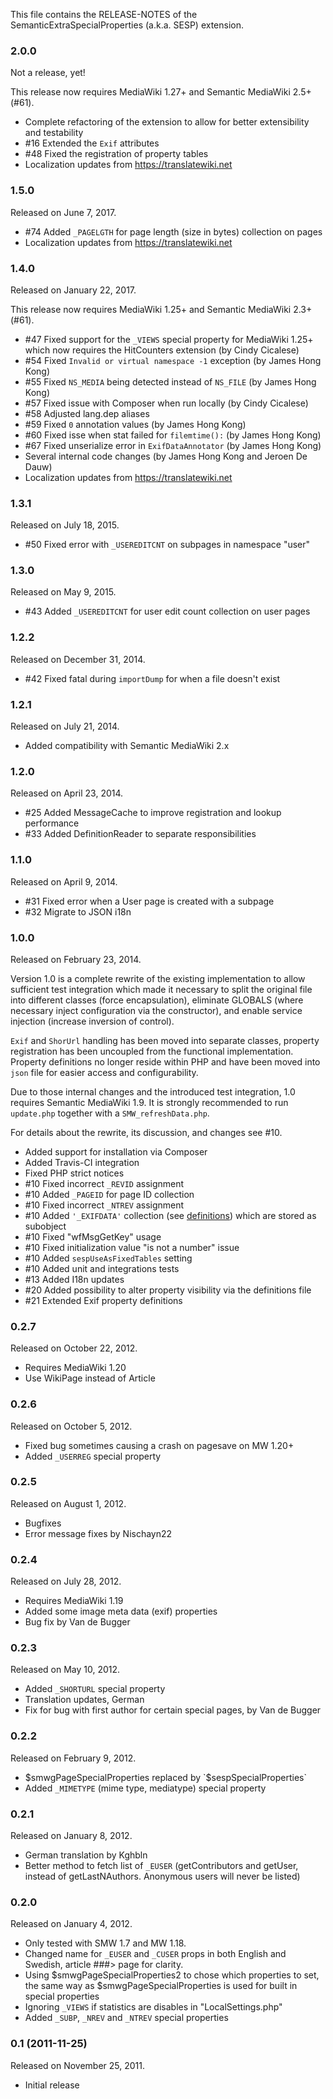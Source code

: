 This file contains the RELEASE-NOTES of the SemanticExtraSpecialProperties (a.k.a. SESP) extension.

### 2.0.0

Not a release, yet!

This release now requires MediaWiki 1.27+ and Semantic MediaWiki 2.5+ (#61).

* Complete refactoring of the extension to allow for better extensibility and testability
* #16 Extended the `Exif` attributes
* #48 Fixed the registration of property tables
* Localization updates from https://translatewiki.net

### 1.5.0

Released on June 7, 2017.

* #74 Added `_PAGELGTH` for page length (size in bytes) collection on pages
* Localization updates from https://translatewiki.net

### 1.4.0

Released on January 22, 2017.

This release now requires MediaWiki 1.25+ and Semantic MediaWiki 2.3+ (#61).

* #47 Fixed support for the `_VIEWS` special property for MediaWiki 1.25+ which now requires the HitCounters extension (by Cindy Cicalese)
* #54 Fixed `Invalid or virtual namespace -1` exception (by James Hong Kong)
* #55 Fixed `NS_MEDIA` being detected instead of `NS_FILE` (by James Hong Kong)
* #57 Fixed issue with Composer when run locally (by Cindy Cicalese)
* #58 Adjusted lang.dep aliases
* #59 Fixed `0` annotation values (by James Hong Kong)
* #60 Fixed isse when stat failed for `filemtime():` (by James Hong Kong)
* #67 Fixed unserialize error in `ExifDataAnnotator` (by James Hong Kong)
* Several internal code changes (by James Hong Kong and Jeroen De Dauw)
* Localization updates from https://translatewiki.net

### 1.3.1

Released on July 18, 2015.

- #50 Fixed error with `_USEREDITCNT` on subpages in namespace "user"

### 1.3.0

Released on May 9, 2015.

- #43 Added `_USEREDITCNT` for user edit count collection on user pages

### 1.2.2

Released on December 31, 2014.

- #42 Fixed fatal during `importDump` for when a file doesn't exist

### 1.2.1

Released on July 21, 2014.

- Added compatibility with Semantic MediaWiki 2.x

### 1.2.0

Released on April 23, 2014.

- #25 Added MessageCache to improve registration and lookup performance
- #33 Added DefinitionReader to separate responsibilities

### 1.1.0

Released on April 9, 2014.

- #31 Fixed error when a User page is created with a subpage
- #32 Migrate to JSON i18n

### 1.0.0

Released on February 23, 2014.

Version 1.0 is a complete rewrite of the existing implementation to allow sufficient test integration which made it necessary
to split the original file into different classes (force encapsulation), eliminate GLOBALS (where necessary inject
configuration via the constructor), and enable service injection (increase inversion of control).

`Exif` and `ShorUrl` handling has been moved into separate classes, property registration has been uncoupled from the
functional implementation. Property definitions no longer reside within PHP and have been moved into `json` file for
easier access and configurability.

Due to those internal changes and the introduced test integration, 1.0 requires Semantic MediaWiki 1.9. It is strongly
recommended to run `update.php` together with a `SMW_refreshData.php`.

For details about the rewrite, its discussion, and changes see #10.

- Added support for installation via Composer
- Added Travis-CI integration
- Fixed PHP strict notices
- #10 Fixed incorrect `_REVID` assignment
- #10 Added `_PAGEID` for page ID collection
- #10 Fixed incorrect ``_NTREV`` assignment
- #10 Added ``'_EXIFDATA'`` collection (see [definitions](/src/Definition/definitions.json)) which are stored as subobject
- #10 Fixed "wfMsgGetKey" usage
- #10 Fixed initialization value "is not a number" issue
- #10 Added `sespUseAsFixedTables` setting
- #10 Added unit and integrations tests
- #13 Added I18n updates
- #20 Added possibility to alter property visibility via the definitions file
- #21 Extended Exif property definitions

### 0.2.7

Released on October 22, 2012.

- Requires MediaWiki 1.20
- Use WikiPage instead of Article

### 0.2.6

Released on October 5, 2012.

- Fixed bug sometimes causing a crash on pagesave on MW 1.20+
- Added `_USERREG` special property

### 0.2.5

Released on August 1, 2012.

- Bugfixes
- Error message fixes by Nischayn22

### 0.2.4

Released on July 28, 2012.

- Requires MediaWiki 1.19
- Added some image meta data (exif) properties
- Bug fix by Van de Bugger

### 0.2.3

Released on May 10, 2012.

- Added `_SHORTURL` special property
- Translation updates, German
- Fix for bug with first author for certain special pages, by Van de Bugger

### 0.2.2

Released on February 9, 2012.

- $smwgPageSpecialProperties replaced by `$sespSpecialProperties`
- Added `_MIMETYPE` (mime type, mediatype) special property

### 0.2.1

Released on January 8, 2012.

- German translation by Kghbln
- Better method to fetch list of `_EUSER` (getContributors and getUser, instead of getLastNAuthors. Anonymous users will never be listed)

### 0.2.0

Released on January 4, 2012.

- Only tested with SMW 1.7 and MW 1.18.
- Changed name for `_EUSER` and `_CUSER` props in both English and Swedish, article ###> page for clarity.
- Using $smwgPageSpecialProperties2 to chose which properties to set, the same way as $smwgPageSpecialProperties
is used for built in special properties
- Ignoring `_VIEWS` if statistics are disables in "LocalSettings.php"
- Added `_SUBP`, `_NREV` and `_NTREV` special properties

### 0.1 (2011-11-25)

Released on November 25, 2011.

* Initial release
